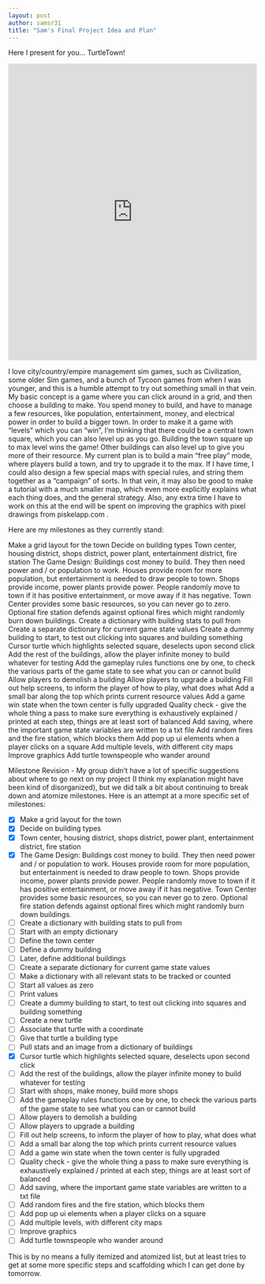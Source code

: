 ```yaml
---
layout: post
author: samsr31
title: "Sam's Final Project Idea and Plan"
---
```


Here I present for you… TurtleTown!


<iframe src="https://trinket.io/embed/python/5374b00102" width="100%" height="600" frameborder="0" marginwidth="0" marginheight="0" allowfullscreen></iframe>


I love city/country/empire management sim games, such as Civilization, some older Sim games, and a bunch of Tycoon games from when I was younger, and this is a humble attempt to try out something small in that vein.  My basic concept is a game where you can click around in a grid, and then choose a building to make.  You spend money to build, and have to manage a few resources, like population, entertainment, money, and electrical power in order to build a bigger town.  In order to make it a game with “levels” which you can “win”, I’m thinking that there could be a central town square, which you can also level up as you go.  Building the town square up to max level wins the game!  Other buildings can also level up to give you more of their resource.
My current plan is to build a main “free play” mode, where players build a town, and try to upgrade it to the max.  If I have time, I could also design a few special maps with special rules, and string them together as a “campaign” of sorts.  In that vein, it may also be good to make a tutorial with a much smaller map, which even more explicitly explains what each thing does, and the general strategy.  Also, any extra time I have to work on this at the end will be spent on improving the graphics with pixel drawings from piskelapp.com .
 
Here are my milestones as they currently stand:
 
Make a grid layout for the town
Decide on building types
Town center, housing district, shops district, power plant, entertainment district, fire station
The Game Design: Buildings cost money to build.  They then need power and / or population to work.  Houses provide room for more population, but entertainment is needed to draw people to town.  Shops provide income, power plants provide power.  People randomly move to town if it has positive entertainment, or move away if it has negative.  Town Center provides some basic resources, so you can never go to zero.  Optional fire station defends against optional fires which might randomly burn down buildings.
Create a dictionary with building stats to pull from
Create a separate dictionary for current game state values
Create a dummy building to start, to test out clicking into squares and building something
Cursor turtle which highlights selected square, deselects upon second click
Add the rest of the buildings, allow the player infinite money to build whatever for testing
Add the gameplay rules functions one by one, to check the various parts of the game state to see what you can or cannot build
Allow players to demolish a building
Allow players to upgrade a building
Fill out help screens, to inform the player of how to play, what does what
Add a small bar along the top which prints current resource values
Add a game win state when the town center is fully upgraded
Quality check - give the whole thing a pass to make sure everything is exhaustively explained / printed at each step, things are at least sort of balanced
Add saving, where the important game state variables are written to a txt file
Add random fires and the fire station, which blocks them
Add pop up ui elements when a player clicks on a square
Add multiple levels, with different city maps
Improve graphics
Add turtle townspeople who wander around


Milestone Revision - My group didn’t have a lot of specific suggestions about where to go next on my project (I think my explanation might have been kind of disorganized), but we did talk a bit about continuing to break down and atomize milestones.  Here is an attempt at a more specific set of milestones:
 
- [x] Make a grid layout for the town
- [x] Decide on building types
- [x] Town center, housing district, shops district, power plant, entertainment district, fire station
- [x] The Game Design: Buildings cost money to build.  They then need power and / or population to work.  Houses provide room for more population, but entertainment is needed to draw people to town.  Shops provide income, power plants provide power.  People randomly move to town if it has positive entertainment, or move away if it has negative.  Town Center provides some basic resources, so you can never go to zero.  Optional fire station defends against optional fires which might randomly burn down buildings.
- [ ] Create a dictionary with building stats to pull from
- [ ] Start with an empty dictionary
- [ ] Define the town center
- [ ] Define a dummy building
- [ ] Later, define additional buildings
- [ ] Create a separate dictionary for current game state values
- [ ] Make a dictionary with all relevant stats to be tracked or counted
- [ ] Start all values as zero
- [ ] Print values
- [ ] Create a dummy building to start, to test out clicking into squares and building something
- [ ] Create a new turtle
- [ ] Associate that turtle with a coordinate
- [ ] Give that turtle a building type
- [ ] Pull stats and an image from a dictionary of buildings
- [x] Cursor turtle which highlights selected square, deselects upon second click
- [ ] Add the rest of the buildings, allow the player infinite money to build whatever for testing
- [ ] Start with shops, make money, build more shops
- [ ] Add the gameplay rules functions one by one, to check the various parts of the game state to see what you can or cannot build
- [ ] Allow players to demolish a building
- [ ] Allow players to upgrade a building
- [ ] Fill out help screens, to inform the player of how to play, what does what
- [ ] Add a small bar along the top which prints current resource values
- [ ] Add a game win state when the town center is fully upgraded
- [ ] Quality check - give the whole thing a pass to make sure everything is exhaustively explained / printed at each step, things are at least sort of balanced
- [ ] Add saving, where the important game state variables are written to a txt file
- [ ] Add random fires and the fire station, which blocks them
- [ ] Add pop up ui elements when a player clicks on a square
- [ ] Add multiple levels, with different city maps
- [ ] Improve graphics
- [ ] Add turtle townspeople who wander around
 
This is by no means a fully itemized and atomized list, but at least tries to get at some more specific steps and scaffolding which I can get done by tomorrow.

